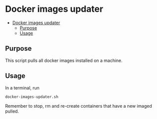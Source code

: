 # Docker images updater

- [Docker images updater](#docker-images-updater)
  - [Purpose](#purpose)
  - [Usage](#usage)

## Purpose

This script pulls all docker images installed on a machine.

## Usage

In a terminal, run

```bash
docker-images-updater.sh
```

Remember to stop, rm and re-create containers that have a new imaged pulled.
